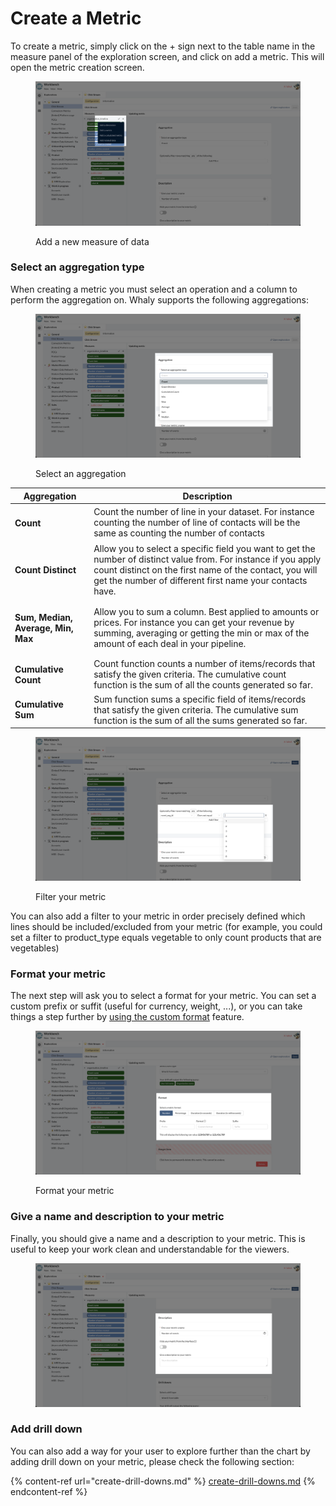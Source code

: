 # Create a Metric

To create a metric, simply click on the + sign next to the table name in the measure panel of the exploration screen, and click on add a metric. This will open the metric creation screen.&#x20;

<figure><img src="../../../.gitbook/assets/image (238).png" alt=""><figcaption><p>Add a new measure of data</p></figcaption></figure>

### Select an aggregation type

When creating a metric you must select an operation and a column to perform the aggregation on. Whaly supports the following aggregations:

<figure><img src="../../../.gitbook/assets/image (237).png" alt=""><figcaption><p>Select an aggregation</p></figcaption></figure>

| Aggregation                             | Description                                                                                                                                                                                                                             |
| --------------------------------------- | --------------------------------------------------------------------------------------------------------------------------------------------------------------------------------------------------------------------------------------- |
| <h4>Count</h4>                          | Count the number of line in your dataset. For instance counting the number of line of contacts will be the same as counting the number of contacts                                                                                      |
| <h4>Count Distinct</h4>                 | Allow you to select a specific field you want to get the number of distinct value from. For instance if you apply count distinct on the first name of the contact, you will get the number of different first name your contacts have.  |
| <h4>Sum, Median, Average, Min, Max</h4> | Allow you to sum a column. Best applied to amounts or prices. For instance you can get your revenue by summing, averaging or getting the min or max of the amount of each deal in your pipeline.                                        |
| **Cumulative Count**                    | Count function counts a number of items/records that satisfy the given criteria. The cumulative count function is the sum of all the counts generated so far.                                                                           |
| **Cumulative Sum**                      | Sum function sums a specific field of items/records that satisfy the given criteria. The cumulative sum function is the sum of all the sums generated so far.                                                                           |

<figure><img src="../../../.gitbook/assets/image (239).png" alt=""><figcaption><p>Filter your metric</p></figcaption></figure>

You can also add a filter to your metric in order precisely defined which lines should be included/excluded from your metric (for example, you could set a filter to product\_type equals vegetable to only count products that are vegetables)

### Format your metric

The next step will ask you to select a format for your metric. You can set a custom prefix or suffit (useful for currency, weight, ...), or you can take things a step further by [using the custom format](../add-metrics/using-custom-format.md) feature.



<figure><img src="../../../.gitbook/assets/image (234).png" alt=""><figcaption><p>Format your metric</p></figcaption></figure>

### Give a name and description to your metric

Finally, you should give a name and a description to your metric. This is useful to keep your work clean and understandable for the viewers.

<figure><img src="../../../.gitbook/assets/image (242).png" alt=""><figcaption></figcaption></figure>

### Add drill down

You can also add a way for your user to explore further than the chart by adding drill down on your metric, please check the following section:

{% content-ref url="create-drill-downs.md" %}
[create-drill-downs.md](create-drill-downs.md)
{% endcontent-ref %}
